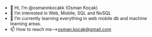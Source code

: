 - 👋 Hi, I’m @osmannkocakk (Osman Koçak)
- 👀 I’m interested in Web, Mobile, SQL and NoSQL
- 🌱 I’m currently learning everything in web mobile db and machine learning areas.
- 📫 How to reach me-->osman.kocak@gmail.com
